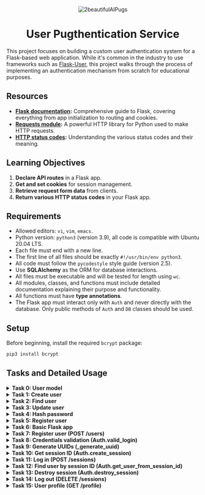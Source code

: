 
<p align="center">
  <img src="https://github.com/user-attachments/assets/a68b0eed-dd09-4bf9-b140-ca2fd0a24ec4" alt="2beautifulAIPugs" />
</p>

<h1 align="center">User Pugthentication Service</h1>


This project focuses on building a custom user authentication system for a Flask-based web application. While it's common in the industry to use frameworks such as [Flask-User](https://flask-user.readthedocs.io/en/latest/), this project walks through the process of implementing an authentication mechanism from scratch for educational purposes.

## Resources

- **[Flask documentation](https://flask.palletsprojects.com/en/1.1.x/quickstart/):** Comprehensive guide to Flask, covering everything from app initialization to routing and cookies.
- **[Requests module](https://requests.kennethreitz.org/en/latest/user/quickstart/):** A powerful HTTP library for Python used to make HTTP requests.
- **[HTTP status codes](https://www.w3.org/Protocols/rfc2616/rfc2616-sec10.html):** Understanding the various status codes and their meaning.

## Learning Objectives

1. **Declare API routes** in a Flask app.
2. **Get and set cookies** for session management.
3. **Retrieve request form data** from clients.
4. **Return various HTTP status codes** in your Flask app.

## Requirements

- Allowed editors: `vi`, `vim`, `emacs`.
- Python version: `python3` (version 3.9), all code is compatible with Ubuntu 20.04 LTS.
- Each file must end with a new line.
- The first line of all files should be exactly `#!/usr/bin/env python3`.
- All code must follow the `pycodestyle` style guide (version 2.5).
- Use **SQLAlchemy** as the ORM for database interactions.
- All files must be executable and will be tested for length using `wc`.
- All modules, classes, and functions must include detailed documentation explaining their purpose and functionality.
- All functions must have **type annotations**.
- The Flask app must interact only with `Auth` and never directly with the database. Only public methods of `Auth` and `DB` classes should be used.

## Setup

Before beginning, install the required `bcrypt` package:

```bash
pip3 install bcrypt
```

## Tasks and Detailed Usage

<details>
<summary><strong>Task 0: User model</strong></summary>

In this task, we will create a SQLAlchemy model named `User` to represent the `users` table in our database. This model will allow us to store user-related information, such as their email and password. The model includes the following attributes:

- `id`: an integer primary key for uniquely identifying each user.
- `email`: a non-nullable string that stores the user’s email address.
- `hashed_password`: a non-nullable string that stores the user’s hashed password for security purposes.
- `session_id`: a nullable string used for managing user sessions.
- `reset_token`: a nullable string used for password reset functionality.

This model will be essential for managing user authentication and security throughout the project.

<details>
<summary><strong>Instructions Provided in Curriculum</strong></summary>

In this task, you will create a SQLAlchemy model named `User` for a database table named `users` (by using the [mapping declaration](https://docs.sqlalchemy.org/en/13/orm/tutorial.html#declare-a-mapping) of SQLAlchemy).


The model will have the following attributes:

- id, the integer primary key
- email, a non-nullable string
- hashed_password, a non-nullable string
- session_id, a nullable string
- reset_token, a nullable string

```bash
bob@dylan:~$ cat main.py
#!/usr/bin/env python3
"""
Main file
"""
from user import User

print(User.__tablename__)

for column in User.__table__.columns:
    print("{}: {}".format(column, column.type))

bob@dylan:~$ python3 main.py
users
users.id: INTEGER
users.email: VARCHAR(250)
users.hashed_password: VARCHAR(250)
users.session_id: VARCHAR(250)
users.reset_token: VARCHAR(250)
bob@dylan:~$
```

</details>

### Step-by-Step Instructions

1. **Create the `User` model**:
   - Create a file named `user.py` and define a SQLAlchemy model called `User`.
   - Use SQLAlchemy’s `declarative_base()` to create a base class for models.
   - Define the following columns in the `User` model:
     - `id`: Integer, primary key.
     - `email`: String(250), non-nullable.
     - `hashed_password`: String(250), non-nullable.
     - `session_id`: String(250), nullable.
     - `reset_token`: String(250), nullable.

   Here’s the `user.py` file content:

   ```python
   #!/usr/bin/env python3
   '''
   This module contains the SQLAlchemy User model for the users table.
   '''

   from sqlalchemy import Column, Integer, String
   from sqlalchemy.ext.declarative import declarative_base

   Base = declarative_base()

   class User(Base):
       '''This class represents the User model for the users table'''
       __tablename__ = 'users'

       id = Column(Integer, primary_key=True)
       email = Column(String(250), nullable=False)
       hashed_password = Column(String(250), nullable=False)
       session_id = Column(String(250), nullable=True)
       reset_token = Column(String(250), nullable=True)
   ```

2. **Rename the `main.py`to `main_0.py` and make it script executable**:
   - In the terminal, run the following command to ensure the `main_0.py` script is executable:
   ```bash
   chmod +x main_0.py
   ```

3. **main_0.py**:
   
   ```python
   #!/usr/bin/env python3
   '''
   This module contains a script to test the User model.
   '''

   from user import User

   print(User.__tablename__)

   for column in User.__table__.columns:
       print("{}: {}".format(column, column.type))
   ```

4. **Run the test script**:
   - Execute the `main_01.py` file to verify that the model is correctly created:
   ```bash
   ./main_01.py
   ```

5. **Expected Output**:

   You should see the following output:

   ```bash
   users
   users.id: INTEGER
   users.email: VARCHAR(250)
   users.hashed_password: VARCHAR(250)
   users.session_id: VARCHAR(250)
   users.reset_token: VARCHAR(250)
   ```

### Explanation

- **Why this works**:
  - The `__tablename__` attribute tells SQLAlchemy that this model maps to a table named `users` in the database.
  - Each column is defined with its respective data type (e.g., `Integer`, `String`). Non-nullable columns, such as `email` and `hashed_password`, are explicitly required for storing user credentials.
  - The `session_id` and `reset_token` are nullable because they may not always be present for a user. The `session_id` is used to track user sessions, and the `reset_token` is only needed when the user requests a password reset.

- **How it works**:
  - When you run `main_0.py`, SQLAlchemy introspects the `User` class, and the `__table__` attribute holds the table structure.
  - The script prints out each column along with its corresponding data type, showing how SQLAlchemy maps Python code to database schema.

This task lays the foundation for managing user data securely, setting the stage for authentication mechanisms in later tasks.

</details>


<details>
<summary><strong>Task 1: Create user</strong></summary>

In this task, we will complete the `DB` class by implementing the `add_user` method. This method will allow us to create a new user in the database by taking an email and a hashed password as inputs. Once the user is added to the database, the method will return the created `User` object. At this stage, no validations are required.

The method is essential for managing user registration and securely handling user data storage.


<details>
<summary><strong>Instructions Provided in Curriculum</strong></summary>

In this task, you will complete the `DB` class provided below to implement the `add_user` method.

```python
"""DB module
"""
from sqlalchemy import create_engine
from sqlalchemy.ext.declarative import declarative_base
from sqlalchemy.orm import sessionmaker
from sqlalchemy.orm.session import Session

from user import Base

class DB:
    """DB class
    """

    def __init__(self) -> None:
        """Initialize a new DB instance
        """
        self._engine = create_engine("sqlite:///a.db", echo=True)
        Base.metadata.drop_all(self._engine)
        Base.metadata.create_all(self._engine)
        self.__session = None

    @property
    def _session(self) -> Session:
        """Memoized session object
        """
        if self.__session is None:
            DBSession = sessionmaker(bind=self._engine)
            self.__session = DBSession()
        return self.__session
```

**Note**: `DB._session` is a private property and hence should NEVER be used from outside the `DB` class.

Implement the `add_user` method, which has two required string arguments: `email` and `hashed_password`, and returns a `User` object. The method should save the user to the database. No validations are required at this stage.

```bash
bob@dylan:~$ cat main.py
#!/usr/bin/env python3
"""
Main file
"""

from db import DB
from user import User

my_db = DB()

user_1 = my_db.add_user("test@test.com", "SuperHashedPwd")
print(user_1.id)

user_2 = my_db.add_user("test1@test.com", "SuperHashedPwd1")
print(user_2.id)

bob@dylan:~$ python3 main.py
1
2
bob@dylan:~$
```

</details>

### Step-by-Step Instructions

1. **Update the `DB` class**:
   - Create a file `db.py` and complete the `DB` class to include the `add_user` method.
   - The `add_user` method should take two arguments: `email` and `hashed_password`, and return the newly created `User` object.
   - **Reduce verbosity**: Change the `echo` argument in the `create_engine` function to `False` to suppress verbose SQLAlchemy logs.

   Here’s the updated `db.py`:

   ```python
   #!/usr/bin/env python3
   '''
   This module contains the DB class for managing the database.
   '''
   from sqlalchemy import create_engine
   from sqlalchemy.ext.declarative import declarative_base
   from sqlalchemy.orm import sessionmaker
   from sqlalchemy.orm.session import Session

   from user import Base, User

   class DB:
       '''This class represents the database for user authentication'''

       def __init__(self) -> None:
           '''Initialize a new DB instance'''
           self._engine = create_engine("sqlite:///a.db", echo=False)  # Changed to False for cleaner logs
           Base.metadata.drop_all(self._engine)
           Base.metadata.create_all(self._engine)
           self.__session = None

       @property
       def _session(self) -> Session:
           '''Memoized session object'''
           if self.__session is None:
               DBSession = sessionmaker(bind=self._engine)
               self.__session = DBSession()
           return self.__session

       def add_user(self, email: str, hashed_password: str) -> User:
           '''Add a new user to the database'''
           new_user = User(email=email, hashed_password=hashed_password)
           self._session.add(new_user)
           self._session.commit()
           return new_user
   ```

2. **Rename the test script**:
   - Rename the test script for this task to `main_1.py` for clarity:
   ```bash
   mv main.py main_1.py
   ```

3. **Make the `main_1.py` script executable**:
   - Ensure the test file `main_1.py` is executable:
   ```bash
   chmod +x main_1.py
   ```

4. **Test the `add_user` method**:

   Here’s the content of `main_1.py`:

   ```python
   #!/usr/bin/env python3
   '''
   This module contains a script to test the DB class and add_user method.
   '''
   from db import DB
   from user import User

   my_db = DB()

   user_1 = my_db.add_user("test@test.com", "SuperHashedPwd")
   print(user_1.id)

   user_2 = my_db.add_user("test1@test.com", "SuperHashedPwd1")
   print(user_2.id)
   ```

5. **Run the test script**:
   - Execute the `main_1.py` script to verify that the users are correctly added to the database:
   ```bash
   ./main_1.py
   ```

6. **Expected Output**:

   The expected output should be the IDs of the newly created users:

   ```bash
   1
   2
   ```

### Explanation

- **Why we renamed the main file**:
  - By naming the main test script as `main_1.py` (and doing so for future tasks), we avoid confusion between test files for different tasks. This makes it easier to reference specific scripts as the project grows.

- **Why we changed `echo=True` to `echo=False`**:
  - `echo=True` in SQLAlchemy produces verbose logging of every SQL command, which is helpful during debugging but can clutter the terminal during normal execution. By changing it to `echo=False`, we suppress this output for a cleaner log, making it easier to focus on meaningful output like user IDs.

- **Why this works**:
  - The `add_user` method creates a new `User` object with the provided `email` and `hashed_password` and adds it to the database session.
  - The session is then committed to ensure the changes are saved to the database.
  - The method returns the `User` object, which allows us to access the `id` attribute and verify that the user has been successfully created.

- **How it works**:
  - The `DB` class is initialized with an SQLite database (`a.db`) using SQLAlchemy.
  - The `add_user` method adds the new user to the database using the memoized session.
  - The session is committed, which saves the user to the database, and the `id` of the created user is printed.
  - Running `main_1.py` shows the unique IDs generated for the two users, confirming successful creation and storage in the database.

</details>

<details>
<summary><strong>Task 2: Find user</strong></summary>

In this task, we will implement the `DB.find_user_by` method. This method will take in arbitrary keyword arguments and return the first row found in the `users` table, filtered by the provided arguments. The method will raise specific exceptions based on certain conditions:

- **NoResultFound**: Raised when no results are found in the `users` table for the given query.
- **InvalidRequestError**: Raised when invalid query arguments are provided, such as non-existent or incorrectly typed attributes.


<details>
<summary><strong>Instructions Provided in Curriculum</strong></summary>

You will implement the `DB.find_user_by` method. This method takes in arbitrary keyword arguments and returns the first row found in the `users` table as filtered by the method’s input arguments. No validation of input arguments required at this point.

Make sure that SQLAlchemy’s `NoResultFound` and `InvalidRequestError` are raised when no results are found, or when wrong query arguments are passed, respectively.

```bash
bob@dylan:~$ cat main.py
#!/usr/bin/env python3
"""
Main file
"""
from db import DB
from user import User

from sqlalchemy.exc import InvalidRequestError
from sqlalchemy.orm.exc import NoResultFound


my_db = DB()

user = my_db.add_user("test@test.com", "PwdHashed")
print(user.id)

find_user = my_db.find_user_by(email="test@test.com")
print(find_user.id)

try:
    find_user = my_db.find_user_by(email="test2@test.com")
    print(find_user.id)
except NoResultFound:
    print("Not found")

try:
    find_user = my_db.find_user_by(no_email="test@test.com")
    print(find_user.id)
except InvalidRequestError:
    print("Invalid")        

bob@dylan:~$ python3 main.py
1
1
Not found
Invalid
bob@dylan:~$
```

</details>

### Step-by-Step Instructions

1. **Update the `DB` class**:
   - In the `db.py` file, implement the `find_user_by` method.
   - This method will take arbitrary keyword arguments and use SQLAlchemy’s filtering mechanism to return the first `User` that matches the provided arguments.
   - If no matching result is found, the method should raise a `NoResultFound` exception. If invalid query arguments are provided, it should raise an `InvalidRequestError`.

   Here’s the updated `db.py`:

   ```python
   #!/usr/bin/env python3
   '''
   This module contains the DB class for managing the database.
   '''
   from sqlalchemy import create_engine
   from sqlalchemy.ext.declarative import declarative_base
   from sqlalchemy.orm import sessionmaker
   from sqlalchemy.orm.session import Session
   from sqlalchemy.exc import InvalidRequestError
   from sqlalchemy.orm.exc import NoResultFound
   from user import Base, User

   class DB:
       '''This class represents the database for user authentication'''

       def __init__(self) -> None:
           '''Initialize a new DB instance'''
           self._engine = create_engine("sqlite:///a.db", echo=False)
           Base.metadata.drop_all(self._engine)
           Base.metadata.create_all(self._engine)
           self.__session = None

       @property
       def _session(self) -> Session:
           '''Memoized session object'''
           if self.__session is None:
               DBSession = sessionmaker(bind=self._engine)
               self.__session = DBSession()
           return self.__session

       def add_user(self, email: str, hashed_password: str) -> User:
           '''Add a new user to the database'''
           new_user = User(email=email, hashed_password=hashed_password)
           self._session.add(new_user)
           self._session.commit()
           return new_user

       def find_user_by(self, **kwargs) -> User:
           '''Find a user by arbitrary keyword arguments'''
           try:
               user = self._session.query(User).filter_by(**kwargs).first()
               if user is None:
                   raise NoResultFound
               return user
           except TypeError:
               raise InvalidRequestError(f"Invalid query arguments: {kwargs}")
   ```

2. **Rename the test script**:
   - Rename the test script for this task to `main_2.py` for clarity:
   ```bash
   mv main.py main_2.py
   ```

3. **Make the `main_2.py` script executable**:
   - Ensure the test file `main_2.py` is executable:
   ```bash
   chmod +x main_2.py
   ```

4. **Test the `find_user_by` method**:

   Here’s the content of `main_2.py`:

   ```python
   #!/usr/bin/env python3
   '''
   This module contains a script to test the DB class and find_user_by method.
   '''
   from db import DB
   from user import User

   from sqlalchemy.exc import InvalidRequestError
   from sqlalchemy.orm.exc import NoResultFound

   my_db = DB()

   user = my_db.add_user("test@test.com", "PwdHashed")
   print(user.id)

   # Find user by valid email
   find_user = my_db.find_user_by(email="test@test.com")
   print(find_user.id)

   # Try to find a user with a non-existing email
   try:
       find_user = my_db.find_user_by(email="test2@test.com")
       print(find_user.id)
   except NoResultFound:
       print("Not found")

   # Try to find a user with an invalid query argument
   try:
       find_user = my_db.find_user_by(no_email="test@test.com")
       print(find_user.id)
   except InvalidRequestError:
       print("Invalid")
   ```

5. **Run the test script**:
   - Execute the `main_2.py` script to verify that users can be found, and exceptions are raised as expected:
   ```bash
   ./main_2.py
   ```

6. **Expected Output**:

   The expected output should show the user ID for the first user, followed by the exceptions being raised for the invalid cases:

   ```bash
   1
   1
   Not found
   Invalid
   ```

### Explanation

- **The Issue We Encountered**:
  - Initially, we had a problem where `NoResultFound` was being caught and re-raised as `InvalidRequestError`. This was due to incorrectly handling the exceptions thrown by SQLAlchemy when an invalid query argument was passed.

- **How We Fixed It**:
  - We added an explicit check for `TypeError` within the `find_user_by` method. This allows us to raise `InvalidRequestError` for invalid keyword arguments and handle `NoResultFound` separately, ensuring proper exception handling for different scenarios.

- **Why this works**:
  - The `find_user_by` method leverages SQLAlchemy’s query-building capabilities to filter users from the database.
  - Proper exception handling ensures that edge cases (like no results or invalid queries) are handled gracefully, allowing the rest of the program to continue executing without unexpected crashes.

- **How it works**:
  - The method first tries to query the `users` table using the `filter_by` method and the keyword arguments passed into it.
  - If the query returns `None`, it raises a `NoResultFound` exception.
  - If the query arguments are invalid (e.g., a non-existent field is passed), a `TypeError` is caught and raised as an `InvalidRequestError`.
  - Running `main_2.py` demonstrates this behavior by successfully finding the user with the correct email, raising `NoResultFound` when no user is found, and raising `InvalidRequestError` when an invalid query is made.

</details>

<details>
<summary><strong>Task 3: Update user</strong></summary>

In this task, we will implement the `DB.update_user` method. This method takes two arguments:
1. **user_id** (integer): The ID of the user you want to update.
2. **Arbitrary keyword arguments**: The attributes you want to update on the user, such as `hashed_password`, `email`, etc.

The method will first use `find_user_by` to locate the user based on the provided `user_id`. Once the user is found, it will update the user’s attributes based on the provided keyword arguments. The changes are then committed to the database. If any invalid arguments (attributes that do not exist on the `User` model) are passed, the method will raise a `ValueError`.

### Error Handling
- **NoResultFound**: Raised if the user is not found based on `user_id`.
- **ValueError**: Raised if an invalid attribute is passed in the keyword arguments.

<details>
<summary><strong>Instructions Provided in Curriculum</strong></summary>

You will implement the `DB.update_user` method that takes as argument a required `user_id` integer and arbitrary keyword arguments, and returns `None`.

The method will use `find_user_by` to locate the user to update, then will update the user’s attributes as passed in the method’s arguments and commit changes to the database.

If an argument that does not correspond to a user attribute is passed, raise a `ValueError`.

```bash
bob@dylan:~$ cat main.py
#!/usr/bin/env python3
"""
Main file
"""
from db import DB
from user import User

from sqlalchemy.exc import InvalidRequestError
from sqlalchemy.orm.exc import NoResultFound


my_db = DB()

email = 'test@test.com'
hashed_password = "hashedPwd"

user = my_db.add_user(email, hashed_password)
print(user.id)

try:
    my_db.update_user(user.id, hashed_password='NewPwd')
    print("Password updated")
except ValueError:
    print("Error")

bob@dylan:~$ python3 main.py
1
Password updated
bob@dylan:~$
```

</details>

### Step-by-Step Instructions

1. **Update the `DB` class**:
   - In the `db.py` file, implement the `update_user` method.
   - This method will first locate the user using `find_user_by`. Once the user is found, it will loop through the provided keyword arguments and update the user's attributes. Finally, the changes are committed to the database.
   - If an invalid attribute is passed in the keyword arguments, raise a `ValueError`.

   Here’s the updated `db.py`:

   ```python
   #!/usr/bin/env python3
   '''
   This module contains the DB class for managing the database.
   '''
   from sqlalchemy import create_engine
   from sqlalchemy.ext.declarative import declarative_base
   from sqlalchemy.orm import sessionmaker
   from sqlalchemy.orm.session import Session
   from sqlalchemy.exc import InvalidRequestError
   from sqlalchemy.orm.exc import NoResultFound
   from user import Base, User

   class DB:
       '''This class represents the database for user authentication'''

       def __init__(self) -> None:
           '''Initialize a new DB instance'''
           self._engine = create_engine("sqlite:///a.db", echo=False)
           Base.metadata.drop_all(self._engine)
           Base.metadata.create_all(self._engine)
           self.__session = None

       @property
       def _session(self) -> Session:
           '''Memoized session object'''
           if self.__session is None:
               DBSession = sessionmaker(bind=self._engine)
               self.__session = DBSession()
           return self.__session

       def add_user(self, email: str, hashed_password: str) -> User:
           '''Add a new user to the database'''
           new_user = User(email=email, hashed_password=hashed_password)
           self._session.add(new_user)
           self._session.commit()
           return new_user

       def find_user_by(self, **kwargs) -> User:
           '''Find a user by arbitrary keyword arguments'''
           try:
               user = self._session.query(User).filter_by(**kwargs).first()
               if user is None:
                   raise NoResultFound
               return user
           except TypeError:
               raise InvalidRequestError(f"Invalid query arguments: {kwargs}")

       def update_user(self, user_id: int, **kwargs) -> None:
           '''Update user attributes and commit changes to the database'''
           user = self.find_user_by(id=user_id)
           for key, value in kwargs.items():
               if not hasattr(user, key):
                   raise ValueError(f"Invalid attribute: {key}")
               setattr(user, key, value)
           self._session.commit()
   ```

2. **Rename the test script**:
   - Rename the test script for this task to `main_3.py` for clarity:
   ```bash
   mv main.py main_3.py
   ```

3. **Make the `main_3.py` script executable**:
   - Ensure the test file `main_3.py` is executable:
   ```bash
   chmod +x main_3.py
   ```

4. **Test the `update_user` method**:

   Here’s the content of `main_3.py`:

   ```python
   #!/usr/bin/env python3
   '''
   This module contains a script to test the DB class and update_user method.
   '''
   from db import DB
   from user import User

   from sqlalchemy.exc import InvalidRequestError
   from sqlalchemy.orm.exc import NoResultFound

   my_db = DB()

   email = 'test@test.com'
   hashed_password = "hashedPwd"

   user = my_db.add_user(email, hashed_password)
   print(user.id)

   # Try to update the user's password
   try:
       my_db.update_user(user.id, hashed_password='NewPwd')
       print("Password updated")
   except ValueError:
       print("Error")
   ```

5. **Run the test script**:
   - Execute the `main_3.py` script to verify that users can be updated, and exceptions are raised for invalid cases:
   ```bash
   ./main_3.py
   ```

6. **Expected Output**:

   The expected output should show the user ID for the created user and confirm that the password has been updated:

   ```bash
   1
   Password updated
   ```

### Explanation

- **Why `ValueError` is raised**:
  - The `update_user` method raises a `ValueError` if any invalid attributes are passed in the keyword arguments. This prevents accidental updates to non-existent fields, ensuring that only valid user attributes are updated.

- **Why this works**:
  - The `update_user` method first locates the user in the database using the `find_user_by` method.
  - It then updates the user’s attributes based on the provided keyword arguments and commits the changes.
  - If invalid attributes are passed, a `ValueError` is raised.

- **How it works**:
  - The method first uses `find_user_by` to locate the user by `user_id`.
  - It loops through each provided keyword argument and uses Python’s `setattr` function to dynamically update the user’s attributes.
  - The session is committed to save the changes in the database.
  - Running `main_3.py` demonstrates this behavior by successfully updating the password and raising exceptions for invalid attributes.

</details>

<details>
<summary><strong>Task 4: Hash password</strong></summary>

In this task, we will implement the `_hash_password` method in the `auth.py` file. This method takes in a password string as an argument and returns the password as a salted hash using the `bcrypt.hashpw` function.

### Password Hashing

- **bcrypt.hashpw**: This function applies a hashing algorithm to the password, creating a secure, salted hash that can be stored in the database. The returned value is in bytes, making it secure for use in authentication processes.
  
This method is essential for ensuring user passwords are securely stored in the database.

<details>
<summary><strong>Instructions Provided in Curriculum</strong></summary>

You will define a `_hash_password` method that takes in a password string argument and returns bytes. The returned bytes are a salted hash of the input password, hashed with `bcrypt.hashpw`.

```bash
bob@dylan:~$ cat main.py
#!/usr/bin/env python3
"""
Main file
"""
from auth import _hash_password

print(_hash_password("Hello Holberton"))

bob@dylan:~$ python3 main.py
b'$2b$12$eUDdeuBtrD41c8dXvzh95ehsWYCCAi4VH1JbESzgbgZT.eMMzi.G2'
bob@dylan:~$
```

</details>

### Step-by-Step Instructions

1. **Create  the `auth.py` file**:
   - Implement the `_hash_password` method in `auth.py`. This method takes in a password string and returns a salted hash of that password using `bcrypt.hashpw`.

   Here’s the code for `auth.py`:

   ```python
   #!/usr/bin/env python3
   '''
   This module contains methods for user authentication, including password hashing.
   '''
   import bcrypt

   def _hash_password(password: str) -> bytes:
       '''Hashes a password using bcrypt and returns the hashed password as bytes'''
       salt = bcrypt.gensalt()
       hashed = bcrypt.hashpw(password.encode('utf-8'), salt)
       return hashed
   ```

2. **Create the test script**:

   Here’s the content of `main_4.py`:

   ```python
   #!/usr/bin/env python3
   '''
   This module contains a script to test the _hash_password method in auth.py.
   '''
   from auth import _hash_password

   print(_hash_password("Hello Holberton"))
   ```

3. **Make the `main_4.py` script executable**:
   - Ensure the test file `main_4.py` is executable:
   ```bash
   chmod +x main_4.py
   ```

4. **Run the test script**:
   - Execute the `main_4.py` script to verify that the password hashing method works as expected:
   ```bash
   ./main_4.py
   ```

5. **Expected Output**:

   The expected output should show the salted hash of the password:

   ```bash
   b'$2b$12$yWR1itCMO3AmEtRnnoGjeemAIyDhnz7Xxxk7.XOBjjSRUYodiQ8a.'
   ```

### Explanation

- **Why bcrypt is used**:
  - `bcrypt` is a robust library used for password hashing. It applies a hashing algorithm with salting, which ensures that even identical passwords produce different hashes. This makes it resistant to common attacks such as dictionary attacks.

- **Why this works**:
  - The `_hash_password` method uses `bcrypt.gensalt()` to generate a unique salt for each password. This salt is then combined with the password and hashed using `bcrypt.hashpw`. The resulting hash is stored as bytes and can be used later for password verification.

- **How it works**:
  - The method encodes the password into bytes, generates a salt, and hashes the password using the salt.
  - Running `main_4.py` demonstrates this behavior by hashing the provided password and printing the resulting salted hash.

</details>

<details>
<summary><strong>Task 5: Register user</strong></summary>

In this task, we implemented the `Auth.register_user` method in the `Auth` class. This method is responsible for registering a new user in the system by taking their email and password. It checks if a user with the provided email already exists in the database and raises a `ValueError` if so. If the email is not already registered, it securely hashes the password using `_hash_password` and adds the new user to the database.

### Error Handling

- **ValueError**: Raised if a user with the provided email already exists in the database.

<details>
<summary><strong>Instructions Provided in Curriculum</strong></summary>

You will implement the `Auth.register_user` method in the `Auth` class. This method should take mandatory email and password string arguments and return a `User` object. 

- If a user already exists with the given email, raise a `ValueError` with the message `User <user's email> already exists`.
- If the user does not exist, hash the password using `_hash_password`, save the user to the database, and return the `User` object.

```bash
bob@dylan:~$ cat main.py
#!/usr/bin/env python3
"""
Main file
"""
from auth import Auth

email = 'me@me.com'
password = 'mySecuredPwd'

auth = Auth()

try:
    user = auth.register_user(email, password)
    print("successfully created a new user!")
except ValueError as err:
    print("could not create a new user: {}".format(err))

try:
    user = auth.register_user(email, password)
    print("successfully created a new user!")
except ValueError as err:
    print("could not create a new user: {}".format(err))

bob@dylan:~$ python3 main.py
successfully created a new user!
could not create a new user: User me@me.com already exists
bob@dylan:~$
```

</details>

### Step-by-Step Instructions

1. **Update the `Auth` class**:
   - In the `auth.py` file, implement the `register_user` method. This method first checks if a user with the provided email already exists in the database. If the user exists, it raises a `ValueError`. Otherwise, it hashes the password using `_hash_password`, creates a new user, and adds them to the database.

   Here’s the content of `auth.py`:

   ```python
   #!/usr/bin/env python3
   '''
   This module handles user authentication.
   It provides: 
   - User registration with duplicate email checks.
   - Password hashing using bcrypt for security.
   '''

   import bcrypt
   from db import DB
   from user import User
   from sqlalchemy.orm.exc import NoResultFound


   def _hash_password(password: str) -> bytes:
       '''
       Hashes a password using bcrypt and returns the hashed password as bytes
       '''
       salt = bcrypt.gensalt()
       hashed = bcrypt.hashpw(password.encode('utf-8'), salt)
       return hashed


   class Auth:
       '''Auth class to interact with the authentication database'''

       def __init__(self) -> None:
           '''Initialize the Auth class'''
           self._db = DB()

       def register_user(self, email: str, password: str) -> User:
           '''Registers a new user with a hashed password, returns the User object.
           
           Raises:
               ValueError: If a user with the given email already exists.
           '''
           try:
               # Check if the user already exists
               self._db.find_user_by(email=email)
               raise ValueError(f"User {email} already exists")
           except NoResultFound:
               # Hash the password and create a new user
               hashed_password = _hash_password(password)
               new_user = self._db.add_user(email, hashed_password)
               return new_user
   ```

2. **Create the test script**:

   Here’s the content of `main_5.py`:

   ```python
   #!/usr/bin/env python3
   '''
   This module contains a script to test the Auth.register_user method.
   '''
   from auth import Auth

   email = 'me@me.com'
   password = 'mySecuredPwd'

   auth = Auth()

   try:
       user = auth.register_user(email, password)
       print("successfully created a new user!")
   except ValueError as err:
       print(f"could not create a new user: {err}")

   # Attempting to register the same user again
   try:
       user = auth.register_user(email, password)
       print("successfully created a new user!")
   except ValueError as err:
       print(f"could not create a new user: {err}")
   ```

3. **Make the `main_5.py` script executable**:
   - Ensure the test file `main_5.py` is executable:
   ```bash
   chmod +x main_5.py
   ```

4. **Run the test script**:
   - Execute the `main_5.py` script to verify that user registration works and that duplicate registration attempts raise the appropriate error:
   ```bash
   ./main_5.py
   ```

5. **Expected Output**:

   The expected output should show that the first user registration is successful, while the second attempt to register the same user raises an error:

   ```bash
   successfully created a new user!
   could not create a new user: User me@me.com already exists
   ```

### Explanation

- **Why we check for existing users**:
  - The method first checks if a user with the provided email already exists. If the user exists, the method raises a `ValueError` to prevent duplicate user registrations.
  - This ensures that the system doesn’t allow multiple users with the same email address.

- **Why bcrypt is used for password hashing**:
  - To ensure that passwords are stored securely, the method hashes the password using `_hash_password` before storing it in the database.
  - Hashing passwords prevents plain text passwords from being stored, ensuring that even if the database is compromised, the passwords remain secure.

- **How it works**:
  - The method first calls `find_user_by` to check if the email is already registered. If the user is found, a `ValueError` is raised.
  - If the user is not found, the password is hashed and the user is added to the database using the `add_user` method.
  - Running `main_5.py` demonstrates this behavior by successfully registering a new user and preventing duplicate registrations.

</details>

<details>
<summary><strong>Task 6: Basic Flask app</strong></summary>

In this task, we set up a basic Flask app with a single GET route at `/` that returns a JSON response. The response contains the message `"Bienvenue"`. The app listens on all available network interfaces (`0.0.0.0`) on port `5000`. For testing in the browser, I use **localhost**, but for commands like `curl`, `0.0.0.0` is used. In **Postman**, both `localhost` and `0.0.0.0` can be used.

### Flask App

- **Route**: `GET /`
- **Response**: `{"message": "Bienvenue"}`

This task demonstrates setting up a simple Flask application and handling a basic GET request.

<details>
<summary><strong>Instructions Provided in Curriculum</strong></summary>

You will set up a basic Flask app that has a single GET route (`"/"`) and use `flask.jsonify` to return a JSON payload of the form:

```json
{"message": "Bienvenue"}
```

Add the following code at the end of the module:

```python
if __name__ == "__main__":
    app.run(host="0.0.0.0", port="5000")
```

</details>

### Step-by-Step Instructions

1. **Create `app.py`**:
   - Create a new file named `app.py` in your project directory and add the following code:

   ```python
   #!/usr/bin/env python3
   '''
   This module sets up a basic Flask app with a single route.
   '''

   from flask import Flask, jsonify

   app = Flask(__name__)

   @app.route("/", methods=["GET"])
   def welcome():
       '''Handles GET request and returns a JSON message'''
       return jsonify({"message": "Bienvenue"})

   if __name__ == "__main__":
       app.run(host="0.0.0.0", port="5000")
   ```

2. **Make `app.py` executable**:
   - Before running the app, make sure the script is executable:
   ```bash
   chmod +x app.py
   ```

3. **Run the Flask app**:
   - You can run the app using:
   ```bash
   ./app.py
   ```

4. **Test the app using `curl`**:
   - You can use `curl` to test the app using `0.0.0.0`:
   ```bash
   curl http://0.0.0.0:5000/
   ```
   - **Expected Output**:
   ```json
   {"message": "Bienvenue"}
   ```

5. **Testing in the Browser (`localhost`)**:
   - You can test the app in a browser by navigating to:
   ```bash
   http://localhost:5000/
   ```

6. **Testing with Postman (Optional)**:
   - In Postman, you can use either `localhost` or `0.0.0.0`:
     1. Open **Postman**.
     2. Create a new request.
     3. Set the request method to **GET**.
     4. Enter the URL:
        - `http://localhost:5000/`
        - or `http://0.0.0.0:5000/`
     5. Click **Send**.
     6. The expected response will be:
     ```json
     {"message": "Bienvenue"}
     ```

7. **Reminder to Terminate Before Next Task**:
   - Before starting the next task, make sure to terminate the running Flask server. If you don’t, the port (`5000`) will remain busy, and you won’t be able to start a new server instance:
   ```bash
   CTRL + C
   ```

### Explanation

- **Why Flask**: Flask is a lightweight web framework that makes it easy to create simple web applications with minimal setup. In this case, it handles a basic GET request.
  
- **Why jsonify**: Flask’s `jsonify` function automatically converts Python dictionaries into JSON responses. This ensures the response is correctly formatted as JSON and sets the appropriate content type (`application/json`).

- **How it works**: 
   - The `app.route("/")` decorator sets up the root route (`/`) to handle GET requests. The `welcome` function returns a JSON response when the route is accessed. 
   - The app runs on `0.0.0.0` (all network interfaces) and listens on port `5000`. I use `localhost` in the browser for local testing.
   - Running `curl http://0.0.0.0:5000/` or using Postman with `localhost` or `0.0.0.0` returns the expected JSON response.

</details>

<details>
<summary><strong>Task 7: Register user (POST /users)</strong></summary>

In this task, we implemented the `/users` endpoint that handles user registration via a POST request. The endpoint expects two form data fields: `"email"` and `"password"`. If the user is not already registered, it will create the user and return a success message. If the user is already registered, it will return an error message with a 400 status code.

### POST /users

- **Route**: `POST /users`
- **Request form data**: `email` and `password`
- **Success response**:  
  ```json
  {"email": "<registered email>", "message": "user created"}
  ```
- **Error response (email already registered)**:  
  ```json
  {"message": "email already registered"}
  ```
- **Error status code**: 400

<details>
<summary><strong>Instructions Provided in Curriculum</strong></summary>

You will implement the `/users` route to register a new user. The endpoint should:
- Accept two form data fields: `email` and `password`.
- Register the user if they don't already exist and return a success message.
- If the user is already registered, catch the exception and return a 400 status code with the appropriate error message.

</details>

### Step-by-Step Instructions

1. **Update `app.py`**:
   - In `app.py`, implement the `/users` route:
   
 ```python
#!/usr/bin/env python3
'''
This module sets up a basic Flask app with user registration functionality.
'''

from flask import Flask, jsonify, request
from auth import Auth

app = Flask(__name__)
AUTH = Auth()


@app.route("/", methods=["GET"])
def welcome():
    '''Handles GET request and returns a JSON message'''
    return jsonify({"message": "Bienvenue"})


@app.route("/users", methods=["POST"])
def register_user():
    '''Handles user registration via POST /users route'''
    email = request.form.get("email")
    password = request.form.get("password")

    try:
        user = AUTH.register_user(email, password)
        return jsonify({"email": email, "message": "user created"})
    except ValueError:
        return jsonify({"message": "email already registered"}), 400


if __name__ == "__main__":
    app.run(host="0.0.0.0", port="5000")

```

2. **Make `app.py` executable**:
   - Before running the app, make sure the script is executable:
   ```bash
   chmod +x app.py
   ```

3. **Run the Flask app**:
   - Start the Flask app by running:
   ```bash
   ./app.py
   ```

4. **Testing the `/users` endpoint using `curl`**:
   - **To register a new user**:
     ```bash
     curl -XPOST localhost:5000/users -d 'email=bob@me.com' -d 'password=mySuperPwd'
     ```
     Expected output:
     ```json
     {"email":"bob@me.com","message":"user created"}
     ```

   - **To attempt registering the same user again**:
     ```bash
     curl -XPOST localhost:5000/users -d 'email=bob@me.com' -d 'password=mySuperPwd'
     ```
     Expected output:
     ```json
     {"message":"email already registered"}
     ```

5. **Testing the `/users` endpoint in the browser**:
   - You can also use an HTML form to send the `POST` request in the browser. However, testing directly in the browser is more difficult for POST requests.
   - Instead, testing tools like **Postman** are recommended for POST requests.

6. **Testing the `/users` endpoint using Postman**:
   - Open **Postman** and create a new request.
   - Set the method to **POST**.
   - Set the URL to `http://localhost:5000/users`.
   - Under the **Body** tab, select **x-www-form-urlencoded**.
   - Add two keys:  
     - **Key**: `email` | **Value**: `bob@me.com`
     - **Key**: `password` | **Value**: `mySuperPwd`
   - Click **Send**.  
     You should receive a success message:
     ```json
     {"email":"bob@me.com","message":"user created"}
     ```

   - Try sending the request again with the same email. This time, you should receive:
     ```json
     {"message":"email already registered"}
     ```

7. **Reminder to Terminate Before Next Task**:
   - Before starting the next task, make sure to terminate the running Flask server. If you don’t, the port (`5000`) will remain busy, and you won’t be able to start a new server instance:
   ```bash
   CTRL + C
   ```

### Explanation

- **Why POST**: The `POST` method is used when creating new resources, such as registering a new user. Form data is sent securely through the request body.
  
- **Why check for existing users**: The route checks if a user with the provided email is already registered to avoid duplicates. If the user exists, it raises a `ValueError`, and the API responds with a 400 status code.

- **How it works**: 
   - The endpoint processes the form data for `email` and `password`.
   - It attempts to register the user via `AUTH.register_user`. If successful, it returns a success message.
   - If the user already exists, it catches the exception and returns a 400 error message.

</details>


<details>
<summary><strong>Task 8: Credentials validation (Auth.valid_login)</strong></summary>

In this task, we implemented the `Auth.valid_login` method, which checks if the provided email and password are valid for an existing user. This method returns `True` if the credentials are correct and `False` otherwise.

### Auth.valid_login

- **Method**: `valid_login(email: str, password: str) -> bool`
- **Parameters**:
  - `email`: The user’s email address.
  - `password`: The user’s plaintext password.
- **Returns**:
  - `True`: If the email exists and the password matches the hashed password stored in the database.
  - `False`: If the email does not exist or the password is incorrect.

<details>
<summary><strong>Instructions Provided in Curriculum</strong></summary>

In this task, you will implement the Auth.valid_login method. It should expect email and password required arguments and return a boolean.
Try locating the user by email. If it exists, check the password with bcrypt.checkpw. If it matches return True. In any other case, return False.


</details>

### Step-by-Step Instructions

1. **Update `auth.py`**:
   - Add the `valid_login` method to the `Auth` class in `auth.py`:

```python
#!/usr/bin/env python3
'''
This module handles user authentication.
Includes:
User registration with duplicate email checks.
Password hashing using bcrypt for security.
Credentials validation to authenticate users.
'''

import bcrypt
from db import DB
from user import User
from sqlalchemy.orm.exc import NoResultFound


def _hash_password(password: str) -> bytes:
    '''
    Hashes a password using bcrypt and returns the hashed password as bytes
    '''
    salt = bcrypt.gensalt()
    hashed = bcrypt.hashpw(password.encode('utf-8'), salt)
    return hashed


class Auth:
    '''Auth class to interact with the authentication database'''

    def __init__(self) -> None:
        '''Initialize the Auth class'''
        self._db = DB()

    def register_user(self, email: str, password: str) -> User:
        '''
        Registers a new user with a hashed password and returns the User object
        '''
        try:
            # Check if the user already exists
            self._db.find_user_by(email=email)
            raise ValueError(f"User {email} already exists")
        except NoResultFound:
            # Hash the password and create a new user
            hashed_password = _hash_password(password)
            new_user = self._db.add_user(email, hashed_password)
            return new_user

    def valid_login(self, email: str, password: str) -> bool:
        '''
        Validates the email and password of a user.

        Returns:
            bool: True if credentials are valid, False otherwise
        '''
        try:
            # Find the user by email
            user = self._db.find_user_by(email=email)
            # Check if the password matches using bcrypt
            if bcrypt.checkpw(password.encode('utf-8'), user.hashed_password):
                return True
            return False
        except (NoResultFound, ValueError):
            return False

```

2. **Make `auth.py` executable**:
   - Ensure the script is executable:
   ```bash
   chmod +x auth.py
   ```

3. **Test the `valid_login` method**:
   -  `main_8.py`:

   ```python
   #!/usr/bin/env python3
   """
   Main file to test Auth.valid_login
   """
   from auth import Auth

   email = 'bob@bob.com'
   password = 'MyPwdOfBob'
   auth = Auth()

   auth.register_user(email, password)

   print(auth.valid_login(email, password))   # Expected output: True
   print(auth.valid_login(email, "WrongPwd"))  # Expected output: False
   print(auth.valid_login("unknown@email", password))  # Expected output: False
   ```

4. **Run the test script**:
   ```bash
   ./main_8.py
   ```

5. **Expected Output**:
   ```bash
   True
   False
   False
   ```

### Explanation

- **Why bcrypt**: Using `bcrypt.checkpw` ensures that passwords are securely compared without revealing the actual password in plaintext.
  
- **Why valid_login**: The `valid_login` method allows for secure verification of user credentials by matching the provided password against the stored hashed password in the database. This prevents unauthorized access while maintaining security.

- **How it works**: 
   - The method retrieves the user by email. 
   - If the user exists, it uses `bcrypt.checkpw` to verify the provided password against the stored hash.
   - If the credentials match, it returns `True`; otherwise, it returns `False`.

</details>




<details>
<summary><strong>Task 9: Generate UUIDs (_generate_uuid)</strong></summary>

In this task, we implemented the `_generate_uuid` function, which generates a new UUID and returns its string representation. This function is private to the `auth.py` module and is meant for internal use only.

### _generate_uuid

- **Function**: `_generate_uuid() -> str`
- **Returns**: A string representation of a new UUID.
- **Purpose**: To generate unique identifiers for various purposes, such as user sessions.

<details>
<summary><strong>Instructions Provided in Curriculum</strong></summary>

In this task, you will implement a `_generate_uuid` function in the `auth.py` module. The function should return a string representation of a new UUID. Use the `uuid` module.

Note that the method is private to the auth module and should NOT be used outside of it.

</details>

### Step-by-Step Instructions

1. **Update `auth.py`**:
   - Add the `_generate_uuid` function to `auth.py`:

```python
   #!/usr/bin/env python3
'''
This module handles user authentication.
Includes:
User registration with duplicate email checks.
Password hashing using bcrypt for security.
Credentials validation to authenticate users.
Generates UUIDs for unique user identification.
'''

import bcrypt
import uuid
from db import DB
from user import User
from sqlalchemy.orm.exc import NoResultFound


def _hash_password(password: str) -> bytes:
    '''
    Hashes a password using bcrypt and returns the hashed password as bytes
    '''
    salt = bcrypt.gensalt()
    hashed = bcrypt.hashpw(password.encode('utf-8'), salt)
    return hashed


def _generate_uuid() -> str:
    '''
    Generates a new UUID and returns it as a string
    '''
    return str(uuid.uuid4())


class Auth:
    '''Auth class to interact with the authentication database'''

    def __init__(self) -> None:
        '''Initialize the Auth class'''
        self._db = DB()

    def register_user(self, email: str, password: str) -> User:
        '''
        Registers a new user with a hashed password and returns the User object
        '''
        try:
            # Check if the user already exists
            self._db.find_user_by(email=email)
            raise ValueError(f"User {email} already exists")
        except NoResultFound:
            # Hash the password and create a new user
            hashed_password = _hash_password(password)
            new_user = self._db.add_user(email, hashed_password)
            return new_user

    def valid_login(self, email: str, password: str) -> bool:
        '''
        Validates the email and password of a user.

        Returns:
            bool: True if credentials are valid, False otherwise
        '''
        try:
            # Find the user by email
            user = self._db.find_user_by(email=email)
            # Check if the password matches using bcrypt
            if bcrypt.checkpw(password.encode('utf-8'), user.hashed_password):
                return True
            return False
        except (NoResultFound, ValueError):
            return False

```

2. **Test the `_generate_uuid` function**:
   - To test the UUID generation, create a simple test script called `main_9.py`:

   ```python
   #!/usr/bin/env python3
   """
   Main file to test _generate_uuid
   """
   from auth import _generate_uuid

   print(_generate_uuid())  # Expected output: A unique UUID, e.g., '8d1d3f2b-4e88-4e72-a74e-1a7e6e41e0bb'
   ```

3. **Make `main_9.py` executable**:
   - Ensure the `main_9.py` script is executable:
   ```bash
   chmod +x main_9.py
   ```

4. **Run the test script**:
   - Run the script to see the UUID generated:
   ```bash
   ./main_9.py
   ```

5. **Expected Output**:
   - The output will be a unique UUID in string format, similar to:
     ```bash
     e.g. '8d1d3f2b-4e88-4e72-a74e-1a7e6e41e0bb'
     ```

### Explanation

- **Why UUIDs**: UUIDs are globally unique identifiers that are useful for ensuring that generated IDs, such as session tokens, are unique and not easily guessable.
  
- **Why `_generate_uuid` is private**: This function is intended for internal use within the `auth.py` module. By keeping it private, it helps ensure that UUID generation is handled consistently in the codebase and avoids misuse outside the module.

- **How it works**: 
   - The function leverages Python’s built-in `uuid` module to generate a UUID using `uuid.uuid4()`.
   - It converts the UUID object to a string with `str()` and returns it.

</details>


<details>
<summary><strong>Task 10: Get session ID (Auth.create_session)</strong></summary>

In this task, we implemented the `Auth.create_session` method, which generates and returns a session ID for a user. The method takes the user’s email, locates the user in the database, generates a new session ID, and stores it as the user’s `session_id`.

### Auth.create_session

- **Method**: `create_session(email: str) -> str`
- **Parameters**:
  - `email`: The user’s email address.
- **Returns**:
  - A new session ID as a string (UUID) if the user is found.
  - `None` if the user does not exist.

<details>
<summary><strong>Instructions Provided in Curriculum</strong></summary>

In this task, you will implement the `Auth.create_session` method. It takes an email string argument and returns the session ID as a string.

The method should find the user corresponding to the email, generate a new UUID, and store it in the database as the user’s session_id, then return the session ID.

Remember that only public methods of `self._db` can be used.

</details>

### Step-by-Step Instructions

1. **Update `auth.py`**:
   - Add the `create_session` method to the `Auth` class in `auth.py`:

```python
#!/usr/bin/env python3
'''
This module handles user authentication.
Includes:
- User registration with duplicate email checks.
- Password hashing using bcrypt for security.
- Credentials validation to authenticate users.
- Generates UUIDs for unique user identification.
- Creates session IDs for user authentication.
'''

import bcrypt
import uuid
from db import DB
from user import User
from sqlalchemy.orm.exc import NoResultFound


def _hash_password(password: str) -> bytes:
    '''
    Hashes a password using bcrypt and returns the hashed password as bytes
    '''
    salt = bcrypt.gensalt()
    return bcrypt.hashpw(password.encode('utf-8'), salt)


def _generate_uuid() -> str:
    '''
    Generates a new UUID and returns it as a string
    '''
    return str(uuid.uuid4())


class Auth:
    '''Auth class to interact with the authentication database'''

    def __init__(self) -> None:
        '''Initialize the Auth class'''
        self._db = DB()

    def register_user(self, email: str, password: str) -> User:
        '''
        Registers a new user with a hashed password and returns the User object
        '''
        try:
            self._db.find_user_by(email=email)
            raise ValueError(f"User {email} already exists")
        except NoResultFound:
            hashed_password = _hash_password(password)
            new_user = self._db.add_user(email, hashed_password)
            return new_user

    def valid_login(self, email: str, password: str) -> bool:
        '''
        Validates the email and password of a user.

        Returns:
            bool: True if credentials are valid, False otherwise
        '''
        try:
            user = self._db.find_user_by(email=email)
            if bcrypt.checkpw(password.encode('utf-8'), user.hashed_password):
                return True
            return False
        except (NoResultFound, ValueError):
            return False

    def create_session(self, email: str) -> str:
        '''
        Creates a new session ID for a user based on their email.

        Returns:
            str: The session ID or None if the user does not exist.
        '''
        try:
            # Find the user by email
            user = self._db.find_user_by(email=email)
            # Generate a new session ID
            session_id = _generate_uuid()
            # Update the user's session_id in the database
            self._db.update_user(user.id, session_id=session_id)
            return session_id
        except NoResultFound:
            return None

```

2. **Test the `create_session` method**:
   - Create a test script named `main_10.py`:

   ```python
   #!/usr/bin/env python3
   """
   Main file to test Auth.create_session
   """
   from auth import Auth

   email = 'bob@bob.com'
   password = 'MyPwdOfBob'
   auth = Auth()

   auth.register_user(email, password)

   print(auth.create_session(email))  # Expected output: A valid UUID (session ID)
   print(auth.create_session("unknown@email.com"))  # Expected output: None
   ```

3. **Make `main_10.py` executable**:
   ```bash
   chmod +x main_10.py
   ```

4. **Run the test script**:
   ```bash
   ./main_10.py
   ```

5. **Expected Output**:
   - If the user exists:
     ```bash
     e.g. '5a006849-343e-4a48-ba4e-bbd523fcca58'
     ```
   - If the user does not exist:
     ```bash
     None
     ```

### Explanation

- **Why session IDs**: Session IDs are used to maintain a user’s authentication state across multiple requests. They allow users to stay logged in after initial authentication.
  
- **Why UUIDs for session IDs**: UUIDs provide a unique and unpredictable session ID that enhances security by making it difficult to guess valid session identifiers.

- **How it works**: 
   - The `create_session` method locates a user by email.
   - If the user is found, it generates a unique session ID using `_generate_uuid` and updates the user’s session ID in the database.
   - If the user is not found, it returns `None`.

</details>

<details>
<summary><strong>Task 11: Log in (POST /sessions)</strong></summary>

In this task, we implemented the `/sessions` POST route to handle user login. The request is expected to contain `email` and `password` form data. If the login information is correct, a session ID is created and returned as a cookie.

### Endpoint: POST /sessions

- **Endpoint**: `/sessions`
- **Method**: `POST`
- **Request Body**:
  - `email`: The user's email.
  - `password`: The user's password.
- **Response**:
  - **200 OK**: If the login is successful, a session ID is created, and a cookie is set with the session ID. The response payload will be:
    ```json
    {"email": "<user email>", "message": "logged in"}
    ```
  - **401 Unauthorized**: If the login information is incorrect, the server responds with a 401 status:
    ```html
    <h1>Unauthorized</h1>
    ```

<details>
<summary><strong>Instructions Provided in Curriculum</strong></summary>

In this task, you will implement a login function to respond to the POST `/sessions` route.

The request is expected to contain form data with "email" and a "password" field.

If the login information is incorrect, use `flask.abort` to respond with a 401 HTTP status.

Otherwise, create a new session for the user, store the session ID as a cookie with the key "session_id" on the response, and return a JSON payload of the form:

```json
{"email": "<user email>", "message": "logged in"}
```

</details>

### Step-by-Step Instructions

1. **Update `app.py`**:
   - Add the login route to handle POST requests to `/sessions`:

```python
#!/usr/bin/env python3
'''
This module sets up a basic Flask app with user registration
and login functionality.
'''

from flask import Flask, jsonify, request, abort, make_response
from auth import Auth

app = Flask(__name__)
AUTH = Auth()


@app.route("/", methods=["GET"])
def welcome():
    '''Handles GET request and returns a JSON message'''
    return jsonify({"message": "Bienvenue"})


@app.route("/users", methods=["POST"])
def register_user():
    '''Handles user registration via POST /users route'''
    email = request.form.get("email")
    password = request.form.get("password")

    try:
        user = AUTH.register_user(email, password)
        return jsonify({"email": email, "message": "user created"})
    except ValueError:
        return jsonify({"message": "email already registered"}), 400


@app.route("/sessions", methods=["POST"])
def login():
    '''Handles user login via POST /sessions route'''
    email = request.form.get("email")
    password = request.form.get("password")

    if not AUTH.valid_login(email, password):
        abort(401)

    # Create a session ID for the user
    session_id = AUTH.create_session(email)

    # Set the session_id as a cookie in the response
    response = make_response(jsonify({"email": email, "message": "logged in"}))
    response.set_cookie("session_id", session_id)

    return response


if __name__ == "__main__":
    app.run(host="0.0.0.0", port="5000")

```

### Testing the `/sessions` Route

#### 1. Testing with `curl`:

After starting the Flask app, you can use the following curl commands to test the `/sessions` endpoint:

- **Register a user**:
   ```bash
   curl -XPOST localhost:5000/users -d 'email=bob@bob.com' -d 'password=mySuperPwd'
   ```
   Expected output:
   ```json
   {"email":"bob@bob.com","message":"user created"}
   ```

- **Log in the user**:
   ```bash
   curl -XPOST localhost:5000/sessions -d 'email=bob@bob.com' -d 'password=mySuperPwd' -v
   ```
   Expected output:
   ```json
   {"email":"bob@bob.com","message":"logged in"}
   ```

   In the verbose output, you will see the session ID set in the response:
   ```
   < Set-Cookie: session_id=<session_id_value>; Path=/
   ```

- **Test invalid login**:
   ```bash
   curl -XPOST localhost:5000/sessions -d 'email=bob@bob.com' -d 'password=wrongPwd' -v
   ```
   Expected output:
   ```
   < HTTP/1.0 401 UNAUTHORIZED
   ```

#### 2. Testing in the Browser:

You can test the login functionality in the browser by sending a POST request using JavaScript. Here’s how:

- Open the browser's developer tools (F12) and paste the following code into the console:
   ```javascript
   fetch('http://localhost:5000/sessions', {
       method: 'POST',
       headers: {
           'Content-Type': 'application/x-www-form-urlencoded',
       },
       body: new URLSearchParams({
           'email': 'bob@bob.com',
           'password': 'mySuperPwd'
       })
   })
   .then(response => response.json())
   .then(data => console.log(data))
   ```
   - If the login is successful, the browser console will display:
     ```json
     {"email":"bob@bob.com","message":"logged in"}
     ```

   - You can check the cookie set by the session using the browser's storage inspector (under Application > Cookies in the developer tools).

#### 3. Testing in Postman:

To test the login route in Postman:

- **Create a new POST request** in Postman:
   - **URL**: `http://localhost:5000/sessions`
   - **Body**: Set the request body to `x-www-form-urlencoded` and add the following fields:
     - `email`: `bob@bob.com`
     - `password`: `mySuperPwd`
   - **Send the request**. The expected response is:
     ```json
     {
         "email": "bob@bob.com",
         "message": "logged in"
     }
     ```

   - Check the **Cookies** tab in Postman to confirm the `session_id` cookie has been set.

### Explanation

- **Why the session ID**: Session IDs are important for maintaining a user’s authentication state across multiple requests. By setting the session ID in a cookie, the server can identify the user in subsequent requests.

</details>

<details>
<summary><strong>Task 12: Find user by session ID (Auth.get_user_from_session_id)</strong></summary>

In this task, we implemented the `Auth.get_user_from_session_id` method, which retrieves a user based on their session ID. If the session ID is `None` or no user is found, it returns `None`.

### Method: `Auth.get_user_from_session_id`

- **Method**: `get_user_from_session_id(session_id: str) -> User`
- **Parameters**:
  - `session_id`: The session ID of the user.
- **Returns**:
  - The user corresponding to the session ID, or `None` if the session ID is invalid or no user is found.

<details>
<summary><strong>Instructions Provided in Curriculum</strong></summary>

In this task, you will implement the `Auth.get_user_from_session_id` method. It takes a single `session_id` string argument and returns the corresponding User or `None`.

If the session ID is `None` or no user is found, return `None`. Otherwise, return the corresponding user.

Remember to only use public methods of `self._db`.

</details>

### Step-by-Step Instructions

1. **Update `auth.py`**:
   - Add the `get_user_from_session_id` method to handle session-based user retrieval:

```python
#!/usr/bin/env python3
'''
This module handles user authentication.
Includes:
- User registration with duplicate email checks.
- Password hashing using bcrypt for security.
- Credentials validation to authenticate users.
- Generates UUIDs for unique user identification.
- Creates session IDs for user authentication.
- Retrieves users based on session IDs.
'''

import bcrypt
import uuid
from db import DB
from user import User
from sqlalchemy.orm.exc import NoResultFound


def _hash_password(password: str) -> bytes:
    '''
    Hashes a password using bcrypt and returns the hashed password as bytes
    '''
    salt = bcrypt.gensalt()
    return bcrypt.hashpw(password.encode('utf-8'), salt)


def _generate_uuid() -> str:
    '''
    Generates a new UUID and returns it as a string
    '''
    return str(uuid.uuid4())


class Auth:
    '''Auth class to interact with the authentication database'''

    def __init__(self) -> None:
        '''Initialize the Auth class'''
        self._db = DB()

    def register_user(self, email: str, password: str) -> User:
        '''
        Registers a new user with a hashed password and returns the User object
        '''
        try:
            self._db.find_user_by(email=email)
            raise ValueError(f"User {email} already exists")
        except NoResultFound:
            hashed_password = _hash_password(password)
            new_user = self._db.add_user(email, hashed_password)
            return new_user

    def valid_login(self, email: str, password: str) -> bool:
        '''
        Validates the email and password of a user.

        Returns:
            bool: True if credentials are valid, False otherwise
        '''
        try:
            user = self._db.find_user_by(email=email)
            if bcrypt.checkpw(password.encode('utf-8'), user.hashed_password):
                return True
            return False
        except (NoResultFound, ValueError):
            return False

    def create_session(self, email: str) -> str:
        '''
        Creates a new session ID for a user based on their email.

        Returns:
            str: The session ID or None if the user does not exist.
        '''
        try:
            user = self._db.find_user_by(email=email)
            session_id = _generate_uuid()
            self._db.update_user(user.id, session_id=session_id)
            return session_id
        except NoResultFound:
            return None

    def get_user_from_session_id(self, session_id: str) -> User:
        '''
        Retrieves a user from the session ID.
        '''
        if session_id is None:
            return None
        try:
            user = self._db.find_user_by(session_id=session_id)
            return user
        except NoResultFound:
            return None

```

2. **Test the `get_user_from_session_id` method**:
   - Create a test script named `main_12.py`:

   ```python
   #!/usr/bin/env python3
   """
   Main file to test Auth.get_user_from_session_id
   """
   from auth import Auth

   auth = Auth()

   # Assume user has already logged in and session ID is generated
   email = 'bob@bob.com'
   password = 'MyPwdOfBob'

   # Register and create a session
   auth.register_user(email, password)
   session_id = auth.create_session(email)

   # Retrieve user from session ID
   print(auth.get_user_from_session_id(session_id))  # Should print the user object

   # Test invalid session ID
   print(auth.get_user_from_session_id("invalid_session_id"))  # Should print None

   # Test None session ID
   print(auth.get_user_from_session_id(None))  # Should print None
   ```

3. **Make `main_12.py` executable**:
   ```bash
   chmod +x main_12.py
   ```

4. **Run the test script**:
   ```bash
   ./main_12.py
   ```

5. **Expected Output**:
   - The first call should print the user object based on the valid session ID.
   - The second call with an invalid session ID should print `None`.
   - The third call with `None` as the session ID should also print `None`.

### Detailed Usage and Explanation

- **Why session-based user retrieval**: This functionality allows the app to retrieve user data based on a session ID, which is essential for maintaining user authentication across multiple requests.
  
- **Error handling**: If the session ID is invalid or `None`, the method will gracefully return `None` instead of raising an exception.

</details>

<details>
<summary><strong>Task 13: Destroy session (Auth.destroy_session)</strong></summary>

In this task, we implemented the `Auth.destroy_session` method, which takes a `user_id` and destroys the session by setting the session ID to `None`.

### Method: `Auth.destroy_session`

- **Method**: `destroy_session(user_id: int) -> None`
- **Parameters**:
  - `user_id`: The ID of the user whose session needs to be destroyed.
- **Returns**:
  - `None`

<details>
<summary><strong>Instructions Provided in Curriculum</strong></summary>

In this task, you will implement the `Auth.destroy_session` method. The method takes a single `user_id` integer argument and returns `None`.

The method updates the corresponding user’s session ID to `None`.

Remember to only use public methods of `self._db`.

</details>

### Step-by-Step Instructions

1. **Update `auth.py`**:
   - Add the `destroy_session` method to handle session destruction:

   ```python
   def destroy_session(self, user_id: int) -> None:
       '''
       Destroys a user session by setting the session ID to None.
       '''
       try:
           self._db.update_user(user_id, session_id=None)
       except NoResultFound:
           pass
   ```

2. **Test the `destroy_session` method**:
   - Create a test script named `main_13.py`:

```python
#!/usr/bin/env python3
'''
This module handles user authentication.
Includes:
- User registration with duplicate email checks.
- Password hashing using bcrypt for security.
- Credentials validation to authenticate users.
- Generates UUIDs for unique user identification.
- Creates session IDs for user authentication.
- Retrieves users based on session IDs.
- Destroys user sessions by setting session ID to None.
'''

import bcrypt
import uuid
from db import DB
from user import User
from sqlalchemy.orm.exc import NoResultFound


def _hash_password(password: str) -> bytes:
    '''
    Hashes a password using bcrypt and returns the hashed password as bytes
    '''
    salt = bcrypt.gensalt()
    return bcrypt.hashpw(password.encode('utf-8'), salt)


def _generate_uuid() -> str:
    '''
    Generates a new UUID and returns it as a string
    '''
    return str(uuid.uuid4())


class Auth:
    '''Auth class to interact with the authentication database'''

    def __init__(self) -> None:
        '''Initialize the Auth class'''
        self._db = DB()

    def register_user(self, email: str, password: str) -> User:
        '''
        Registers a new user with a hashed password and returns the User object
        '''
        try:
            self._db.find_user_by(email=email)
            raise ValueError(f"User {email} already exists")
        except NoResultFound:
            hashed_password = _hash_password(password)
            new_user = self._db.add_user(email, hashed_password)
            return new_user

    def valid_login(self, email: str, password: str) -> bool:
        '''
        Validates the email and password of a user.

        Returns:
            bool: True if credentials are valid, False otherwise
        '''
        try:
            user = self._db.find_user_by(email=email)
            if bcrypt.checkpw(password.encode('utf-8'), user.hashed_password):
                return True
            return False
        except (NoResultFound, ValueError):
            return False

    def create_session(self, email: str) -> str:
        '''
        Creates a new session ID for a user based on their email.
        '''
        try:
            user = self._db.find_user_by(email=email)
            session_id = _generate_uuid()
            self._db.update_user(user.id, session_id=session_id)
            return session_id
        except NoResultFound:
            return None

    def get_user_from_session_id(self, session_id: str) -> User:
        '''
        Retrieves a user from the session ID.
        '''
        if session_id is None:
            return None
        try:
            user = self._db.find_user_by(session_id=session_id)
            return user
        except NoResultFound:
            return None

    def destroy_session(self, user_id: int) -> None:
        '''
        Destroys a user session by setting the session ID to None.
        '''
        try:
            self._db.update_user(user_id, session_id=None)
        except NoResultFound:
            pass

```

3. **Make `main_13.py` executable**:
   ```bash
   chmod +x main_13.py
   ```

4. **Run the test script**:
   ```bash
   ./main_13.py
   ```

5. **Expected Output**:
   - The first `print` should return the user object before the session is destroyed:
     ```
     <user.User object at 0x7f639c8c6dd0>
     ```
   - The second `print` should return `None` after the session is destroyed:
     ```
     None
     ```

### Detailed Usage and Explanation

- **Why destroy a session**: Destroying a session is essential for logging a user out and invalidating the session ID, preventing further access.
  
- **How it works**: The `destroy_session` method takes a `user_id` and updates the user's session ID to `None`. This makes the session ID invalid, and any subsequent attempts to retrieve the user using that session ID will return `None`.

</details>

<details>
<summary><strong>Task 14: Log out (DELETE /sessions)</strong></summary>

In this task, we implemented the `DELETE /sessions` route to log out a user by destroying their session. The session ID is expected to be stored as a cookie, and if the session exists, it will be destroyed, logging the user out and redirecting them to the home page (`GET /`). If no valid session exists, a `403 Forbidden` status is returned.

### Endpoint: DELETE /sessions

- **Endpoint**: `/sessions`
- **Method**: `DELETE`
- **Request**: The session ID is expected to be in the `session_id` cookie.
- **Response**:
  - **302 Found**: If the session ID is valid, the session is destroyed and the user is redirected to the home page (`/`).
  - **403 Forbidden**: If the session ID is invalid or missing, the server responds with a `403 Forbidden` status.

<details>
<summary><strong>Instructions Provided in Curriculum</strong></summary>

In this task, you will implement a logout function to respond to the `DELETE /sessions` route.

The request is expected to contain the session ID as a cookie with key `"session_id"`.

Find the user with the requested session ID. If the user exists, destroy the session and redirect the user to `GET /`. If the user does not exist, respond with a `403 HTTP` status.

</details>

### Step-by-Step Instructions

1. **Update `app.py`**:
   - Add the `logout` route to handle DELETE requests to `/sessions`.

```python
#!/usr/bin/env python3
'''
This module sets up a basic Flask app with user registration,
login, and session management functionality.
'''

from flask import Flask, jsonify, request, abort, make_response, redirect
from auth import Auth

app = Flask(__name__)
AUTH = Auth()


@app.route("/", methods=["GET"])
def welcome():
    '''Handles GET request and returns a JSON message'''
    return jsonify({"message": "Bienvenue"})


@app.route("/users", methods=["POST"])
def register_user():
    '''Handles user registration via POST /users route'''
    email = request.form.get("email")
    password = request.form.get("password")

    try:
        user = AUTH.register_user(email, password)
        return jsonify({"email": email, "message": "user created"})
    except ValueError:
        return jsonify({"message": "email already registered"}), 400


@app.route("/sessions", methods=["POST"])
def login():
    '''Handles user login via POST /sessions route'''
    email = request.form.get("email")
    password = request.form.get("password")

    if not AUTH.valid_login(email, password):
        abort(401)

    # Create a session ID for the user
    session_id = AUTH.create_session(email)

    # Set the session_id as a cookie in the response
    response = make_response(jsonify({"email": email, "message": "logged in"}))
    response.set_cookie("session_id", session_id)

    return response


@app.route("/sessions", methods=["DELETE"])
def logout():
    '''Handles user logout via DELETE /sessions route'''
    session_id = request.cookies.get("session_id")

    if not session_id:
        abort(403)

    user = AUTH.get_user_from_session_id(session_id)

    if not user:
        abort(403)

    # Destroy the user's session
    AUTH.destroy_session(user.id)

    # Redirect the user to the home page
    return redirect("/")


if __name__ == "__main__":
    app.run(host="0.0.0.0", port="5000")
```

2. **Run the Flask App**:
   - Before testing with curl or any other tool, you need to run the Flask app by opening a terminal and running the following command:
     ```bash
     ./app.py
     ```

   - You should see output like this, indicating the app is running:
     ```
     * Running on http://0.0.0.0:5000/ (Press CTRL+C to quit)
     ```

3. **Test the `logout` route**:

#### 1. Testing with `curl`:

- **Register and log in a user**:
   ```bash
   curl -XPOST localhost:5000/users -d 'email=bob@bob.com' -d 'password=mySuperPwd'
   curl -XPOST localhost:5000/sessions -d 'email=bob@bob.com' -d 'password=mySuperPwd' -v
   ```

   The output should include the `Set-Cookie` header containing the session ID:
   ```
   < Set-Cookie: session_id=<session_id_value>; Path=/
   ```

- **Log out the user**:
   ```bash
   curl -XDELETE localhost:5000/sessions -b "session_id=<session_id>" -v
   ```

   Expected output:
   - On successful logout, the output should show:
     ```
     < HTTP/1.0 302 FOUND
     < Location: /
     ```

   - If the session ID is missing or invalid, the output should show:
     ```
     < HTTP/1.0 403 FORBIDDEN
     ```

#### 2. Testing in the Browser:

- **Log in**:
   - Perform a POST request to `/sessions` using JavaScript to log in the user and receive the session cookie.

- **Log out**:
   - In the browser's console, run:
     ```javascript
     fetch('http://localhost:5000/sessions', {
         method: 'DELETE',
         credentials: 'include'
     })
     .then(response => {
         if (response.status === 403) {
             console.log("Logout failed: Invalid session");
         } else {
             console.log("Logout successful");
             window.location.href = "/";
         }
     });
     ```

- The user should be logged out, and the page will be redirected to `/` upon success.

#### 3. Testing in Postman:

- **Create a new DELETE request**:
   - **URL**: `http://localhost:5000/sessions`
   - In the **Headers** section, ensure that you include the `Cookie` header with the `session_id`:
     ```
     session_id=<session_id_value>
     ```

- **Expected behavior**:
   - If the session is valid, Postman will show a `302` response and redirect you to `/`.
   - If the session is invalid, you will receive a `403 Forbidden` response.

### Explanation

- **Why log out functionality is important**: This functionality allows users to securely log out by destroying their session. Once logged out, the session ID is invalid, preventing further access.
  
- **Testing in multiple environments**: Using `curl`, Postman, and the browser ensures that the app handles logout correctly in different scenarios.

</details>


<details>
<summary><strong>Task 15: User profile (GET /profile)</strong></summary>

In this task, we implemented the `GET /profile` route to retrieve a user’s profile using their session ID stored in a cookie. The session ID is used to find the corresponding user. If valid, the user’s email is returned in the response. If invalid, a `403 Forbidden` status is returned.

### Endpoint: GET /profile

- **Endpoint**: `/profile`
- **Method**: `GET`
- **Request**: The session ID is expected to be in the `session_id` cookie.
- **Response**:
  - **200 OK**: If the session ID is valid, the response contains the user’s email in JSON format:
    ```json
    {"email": "<user email>"}
    ```
  - **403 Forbidden**: If the session ID is invalid or no user is found, a `403 Forbidden` response is returned.

<details>
<summary><strong>Instructions Provided in Curriculum</strong></summary>

In this task, you will implement a profile function to respond to the `GET /profile` route.

The request is expected to contain a session_id cookie. Use it to find the user. If the user exists, respond with a 200 HTTP status and the following JSON payload:

```json
{"email": "<user email>"}
```

If the session ID is invalid or the user does not exist, respond with a `403 HTTP` status.

</details>

### Step-by-Step Instructions

1. **Update `app.py`**:
   - Add the `profile` route to handle GET requests to `/profile`:

   ```python
   @app.route("/profile", methods=["GET"])
   def profile():
       '''Handles user profile retrieval via GET /profile route'''
       session_id = request.cookies.get("session_id")

       if not session_id:
           abort(403)

       user = AUTH.get_user_from_session_id(session_id)

       if not user:
           abort(403)

       # Return the user's email in the response
       return jsonify({"email": user.email})
   ```

2. **Run the Flask App**:
   - Make sure the Flask app is running:
     ```bash
     ./app.py
     ```

   - You should see output like this, indicating the app is running:
     ```
     * Running on http://0.0.0.0:5000/ (Press CTRL+C to quit)
     ```

3. **Test the `profile` route**:

#### 1. Testing with `curl`:

- **Register and log in a user**:
   ```bash
   curl -XPOST localhost:5000/users -d 'email=bob@bob.com' -d 'password=mySuperPwd'
   curl -XPOST localhost:5000/sessions -d 'email=bob@bob.com' -d 'password=mySuperPwd' -v
   ```

   The output should include the `Set-Cookie` header with the session ID:
   ```
   < Set-Cookie: session_id=<session_id_value>; Path=/
   ```

- **Get the user’s profile**:
   Replace `<session_id_value>` with the actual session ID you received in the login response:
   ```bash
   curl -XGET localhost:5000/profile -b "session_id=<session_id_value>" -v
   ```

   If the session is valid, you will get the user’s email:
   ```
   {"email": "bob@bob.com"}
   ```

- **Invalid session test**:
   ```bash
   curl -XGET localhost:5000/profile -b "session_id=invalidsessionid" -v
   ```

   This should return a `403 Forbidden` response:
   ```
   < HTTP/1.0 403 FORBIDDEN
   ```

#### 2. Testing in the Browser:

- **Log in**:
   - First, log in using the `/sessions` route to create a session cookie:
     ```javascript
     fetch('http://localhost:5000/sessions', {
         method: 'POST',
         body: new URLSearchParams({
             email: 'bob@bob.com',
             password: 'mySuperPwd'
         }),
         credentials: 'include'
     }).then(response => response.json())
       .then(data => console.log(data));
     ```

- **Retrieve Profile**:
   - Once logged in, open the browser’s console and run this fetch request to get the profile:
     ```javascript
     fetch('http://localhost:5000/profile', {
         method: 'GET',
         credentials: 'include'
     })
     .then(response => response.json())
     .then(data => console.log(data));
     ```

   - You should see the logged-in user’s email in the console:
     ```json
     {"email": "bob@bob.com"}
     ```

#### 3. Testing in Postman:

- **Log in**:
   - Use a **POST** request to `http://localhost:5000/sessions` with form data:
     - **email**: `bob@bob.com`
     - **password**: `mySuperPwd`

   - In the **Cookies** section, you should see the `session_id`.

- **Retrieve Profile**:
   - Use a **GET** request to `http://localhost:5000/profile`.
   - In the **Headers** section, add the `Cookie` header with the `session_id`:
     ```
     session_id=<session_id_value>
     ```

   - You will receive a response containing the user’s email:
     ```json
     {"email": "bob@bob.com"}
     ```

- **Invalid session**:
   - If you use an invalid session ID, you will receive a `403 Forbidden` response.



### Explanation

- **Purpose of the `profile` route**:  
  The `/profile` route is used to allow authenticated users to retrieve their own profile information using a session ID stored in their browser or client as a cookie. This is a common feature in web applications, allowing users to see or edit their personal data after logging in.

- **Session ID-based Authentication**:  
  The session ID is a unique identifier that is generated when the user logs in. This session ID is stored in a cookie on the client-side and is sent with each request to the server. In this task, the session ID is used to find the corresponding user and return their email address as part of their profile information.

- **Security Consideration**:  
  The session ID is essential for ensuring that only logged-in users can access their profile. If the session ID is missing or invalid, the server responds with a `403 Forbidden` status to protect sensitive user information. This ensures that users can only retrieve their own information and that their session remains private and secure.

- **Testing Across Environments**:  
  Testing the `/profile` route in multiple environments, using `curl`, the browser, and Postman, ensures that the functionality works in different client scenarios. For instance, `curl` simulates a command-line HTTP client, the browser tests front-end behavior, and Postman provides a controlled environment for API requests.

- **Common Error Handling**:  
  If a user provides an invalid or missing session ID, the server responds with a `403 Forbidden` status. This is important for maintaining the security of user data, as unauthorized access attempts are denied.

</details>
